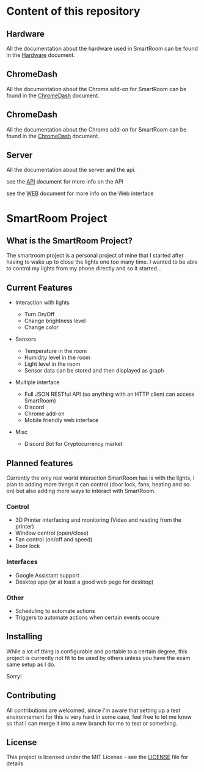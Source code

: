 # Content of this repository
## Hardware
All the documentation about the hardware used in SmartRoom can be found in the [Hardware](HARDWARE.md) document.

## ChromeDash
All the documentation about the Chrome add-on for SmartRoom can be found in the [ChromeDash](CHROMEDASH.md) document.

## ChromeDash
All the documentation about the Chrome add-on for SmartRoom can be found in the [ChromeDash](CHROMEDASH.md) document.

## Server
All the documentation about the server and the api.

see the [API](API.md) document for more info on the API

see the [WEB](WEB.md) document for more info on the Web interface

# SmartRoom Project

## What is the SmartRoom Project?

The smartroom project is a personal project of mine that I started after having to wake up to close the lights one too many time. I wanted to be able to control my lights from my phone directly and so it started...



## Current Features

* Interaction with lights
    * Turn On/Off
    * Change brightness level
    * Change color

* Sensors
    * Temperature in the room
    * Humidity level in the room
    * Light level in the room
    * Sensor data can be stored and then displayed as graph

* Multiple interface
    * Full JSON RESTful API (so anything with an HTTP client can access SmartRoom)
    * Discord
    * Chrome add-on
    * Mobile friendly web interface

* Misc
    * Discord Bot for Cryptocurrency market

## Planned features
Currently the only real world interaction SmartRoom has is with the lights, I plan to adding more things it can control (door lock, fans, heating and so on) but also adding more ways to interact with SmartRoom.

### Control
* 3D Printer interfacing and monitoring (Video and reading from the printer)
* Window control (open/close)
* Fan control (on/off and speed)
* Door lock

### Interfaces
* Google Assistant support
* Desktop app (or at least a good web page for desktop)

### Other
* Scheduling to automate actions
* Triggers to automate actions when certain events occure

## Installing

While a lot of thing is configurable and portable to a certain degree, this project is currently not fit to be used by others unless you have the exam same setup as I do.

Sorry!

## Contributing

All contributions are welcomed, since I'm aware that setting up a test environnement for this is very hard in some case, feel free to let me know so that I can merge it into a new branch for me to test or something.

## License

This project is licensed under the MIT License - see the [LICENSE](LICENSE) file for details
